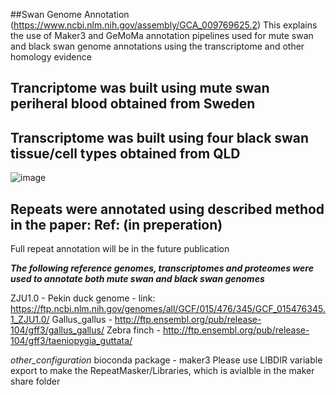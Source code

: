 ##Swan Genome Annotation (https://www.ncbi.nlm.nih.gov/assembly/GCA_009769625.2)
This explains the use of Maker3 and GeMoMa annotation pipelines used for mute swan and black swan genome annotations using the transcriptome and other homology evidence
## Trancriptome was built using mute swan periheral blood obtained from Sweden
## Transcriptome was built using four black swan tissue/cell types obtained from QLD
![image](https://user-images.githubusercontent.com/43054305/117142294-ddcfb500-adf2-11eb-901e-cc297d972c07.png)

## Repeats were annotated using described method in the paper: Ref: (in preperation)
Full repeat annotation will be in the future publication

***The following reference genomes, transcriptomes and proteomes were used to annotate both mute swan and black swan genomes***

ZJU1.0 - Pekin duck genome - link: https://ftp.ncbi.nlm.nih.gov/genomes/all/GCF/015/476/345/GCF_015476345.1_ZJU1.0/
Gallus_gallus - http://ftp.ensembl.org/pub/release-104/gff3/gallus_gallus/
Zebra finch - http://ftp.ensembl.org/pub/release-104/gff3/taeniopygia_guttata/

_other_configuration_
bioconda package - maker3
Please use LIBDIR variable export to make the RepeatMasker/Libraries, which is avialble in the maker share folder
